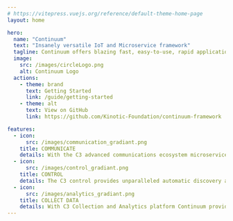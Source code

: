 ```yaml
---
# https://vitepress.vuejs.org/reference/default-theme-home-page
layout: home

hero:
  name: "Continuum"
  text: "Insanely versatile IoT and Microservice framework"
  tagline: Continuum offers blazing fast, easy-to-use, rapid application development, allowing you to build IoT and Microservice applications in a fraction of the time.
  image:
    src: /images/circleLogo.png
    alt: Continuum Logo
  actions:
    - theme: brand
      text: Getting Started
      link: /guide/getting-started
    - theme: alt
      text: View on GitHub
      link: https://github.com/Kinotic-Foundation/continuum-framework

features:
  - icon:
      src: /images/communication_gradiant.png
    title: COMMUNICATE
    details: With the C3 advanced communications ecosystem microservices and devices can integrate and communicate in the blink of an eye.
  - icon:
      src: /images/control_gradiant.png
    title: CONTROL
    details: The C3 control provides unparalleled automatic discovery and registration capabilities. 
  - icon:
      src: /images/analytics_gradiant.png
    title: COLLECT DATA
    details: With C3 Collection and Analytics platform Continuum provides instant access to all real-time data sent by all devices.
---
```



